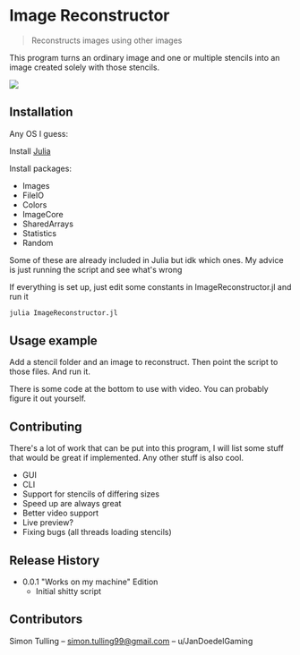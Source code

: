 # Image Reconstructor
> Reconstructs images using other images

This program turns an ordinary image and one or multiple stencils into an image created solely with those stencils. 

![](header.png)

## Installation

Any OS I guess:

Install [Julia](https://julialang.org/)

Install packages:
* Images
* FileIO
* Colors
* ImageCore
* SharedArrays 
* Statistics
* Random

Some of these are already included in Julia but idk which ones.
My advice is just running the script and see what's wrong

If everything is set up, just edit some constants in ImageReconstructor.jl and run it

```sh
julia ImageReconstructor.jl
```

## Usage example

Add a stencil folder and an image to reconstruct.
Then point the script to those files.
And run it.

There is some code at the bottom to use with video.
You can probably figure it out yourself.

## Contributing

There's a lot of work that can be put into this program, I will list some stuff that would be great if implemented.
Any other stuff is also cool.

* GUI
* CLI
* Support for stencils of differing sizes
* Speed up are always great
* Better video support
* Live preview?
* Fixing bugs (all threads loading stencils)

## Release History

* 0.0.1 "Works on my machine" Edition
  * Initial shitty script

## Contributors

Simon Tulling – simon.tulling99@gmail.com – u/JanDoedelGaming
